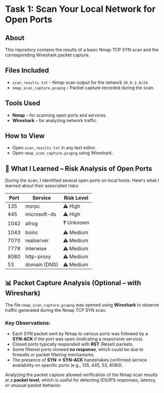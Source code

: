 # Task 1: Scan Your Local Network for Open Ports

## About
This repository contains the results of a basic Nmap TCP SYN scan and the corresponding Wireshark packet capture.

## Files Included
- `scan_results.txt` – Nmap scan output for the network `10.0.2.0/24`.
- `nmap_scan_capture.pcapng` – Packet capture recorded during the scan.

## Tools Used
- **Nmap** – for scanning open ports and services.
- **Wireshark** – for analyzing network traffic.

## How to View
- Open `scan_results.txt` in any text editor.
- Open `nmap_scan_capture.pcapng` using Wireshark.
## 🔐 What I Learned – Risk Analysis of Open Ports

During the scan, I identified several open ports on local hosts. Here's what I learned about their associated risks:

| Port | Service       | Risk Level | 
|------|---------------|------------|
| 135  | msrpc         | ⚠️ High     | 
| 445  | microsoft-ds  | ⚠️ High     | 
| 1042 | afrog         | ❓ Unknown  | 
| 1043 | boinc         | ⚠️ Medium   | 
| 7070 | realserver    | ⚠️ Medium   | 
| 7778 | interwise     | ⚠️ Medium   | 
| 8080 | http-proxy    | ⚠️ Medium   | 
| 53   | domain (DNS)  | ⚠️ Medium   | 

## 📊 Packet Capture Analysis (Optional – with Wireshark)

The file `nmap_scan_capture.pcapng` was opened using **Wireshark** to observe traffic generated during the Nmap TCP SYN scan.

### Key Observations:
- Each SYN packet sent by Nmap to various ports was followed by a **SYN-ACK** if the port was open (indicating a responsive service).
- Closed ports typically responded with **RST** (Reset) packets.
- Some filtered ports showed **no response**, which could be due to firewalls or packet filtering mechanisms.
- The presence of **SYN → SYN-ACK** handshakes confirmed service availability on specific ports (e.g., 135, 445, 53, 8080).

Analyzing the packet capture allowed verification of the Nmap scan results at a **packet level**, which is useful for detecting IDS/IPS responses, latency, or unusual packet behavior.


